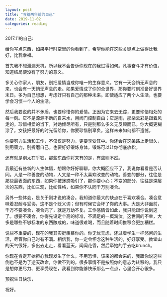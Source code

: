 ```yaml
---
layout: post
title: "写给两年前的自己"
date: 2019-11-02
categories: reading
---
```

2017.11的自己:

给你写点东西，如果平行时空里的你看到了，希望你能在这些关键点上做得比我好，比我幸福。

首先我不想泄漏天机，所以我不会告诉你现在的我过得如何。凡事奋斗才有价值，知道结局便没有了努力的意义。

多关心你家人，朋友，别把爱情当成你唯一的生存意义。它有一天会悄无声息的来，也会有一天悄无声息的走。如果爱情成了你的全世界，那你要时刻准备好世界末日。多为自己想想，考虑好只有自己的那种未来。即使适应了两个人生活，也要学会习惯一个人的生活。

然后我要说的并不矛盾，也要珍惜你的爱情。正因为它来去无踪，更要珍惜相处的每一刻。它不是源源不断的自来水，用阀门控制自由；它是雨，那朵云彩是跟着风走的。珍惜相爱的当下，对她倾尽所有，只是别那么多义无反顾而已。你大概更糊涂了。女孩把最好的时光留给你，你要珍惜别辜负。这样未来如何都不遗憾。

你要努力生活和工作，不仅仅是努力，更要享受其中。你还会在这条路上走很久，别用蛮力，别折磨自己。也要好好锻炼身体，锻炼可以让你彻底放松。

还有就是别太在乎钱，那些东西你将来有的是，有些则不然。

我最近有些新的人生体悟，想跟你好好聊聊，你大概回应不了，我说你看看是否认同。人是一种善变的动物，人又是一种不太喜欢改变的动物。善变的部分，往往是那些最表面的东西，如果你被迷惑吸引了，那你要小心；不变的部分，往往是深层次的东西，比如三观，比如性格，如果你不认同千万别凑合。

另外一些体会，是关于刚才说的凑合。我知道你最大的缺点在于喜欢凑合。凑合意味着忍耐与妥协，这不是个贬义词；但有时候它会坏了你的大事。大是大非面前，千万不要凑合，凑合完了，就是万劫不复。工作感情皆如此，我只能跟你说到这了。想要不凑合，你得先设定个高的标准，不满足的一概淘汰。这世间的不幸，大多是哪些不够标准的东西酿成的，味道很难喝，而且随着时间推移会更加糟糕。

说些不重要的，现在的我其实挺羡慕你的。你无忧无虑，还过着学生一样悠闲的生活，尽管你自己时有不满。相信我，你一定会怀念这种生活的，好好享受。教堂山的天气很好，多出去走走，看看蓝天，闻闻花香，然后牵她的手去吃brunch。

你现在肯定开始担心我现发生了什么，不用恐惧，该来的都会来的，我跟你说这些倒也不是为了逆天改命，你做不到的，很多事情不是按照你的意志为转移的。我只是想你更尽力、更享受现在，我看到你能够快乐那么一点点，心里会开心很多。

预祝生日快乐，

祝好。